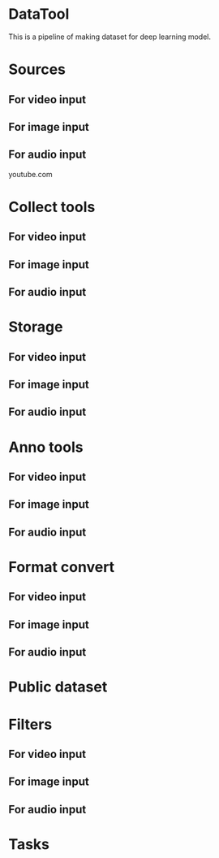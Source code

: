 # DataTool

This is a pipeline of making dataset for deep learning model.



# Sources
## For video input

## For image input

## For audio input

youtube.com


# Collect tools

## For video input

## For image input

## For audio input

# Storage
## For video input

## For image input

## For audio input

# Anno tools
## For video input

## For image input

## For audio input

# Format convert
## For video input

## For image input

## For audio input
# Public dataset

# Filters
## For video input

## For image input

## For audio input
# Tasks



